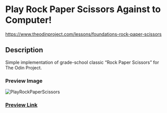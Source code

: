 # Play Rock Paper Scissors Against to Computer!

https://www.theodinproject.com/lessons/foundations-rock-paper-scissors

## Description

Simple implementation of grade-school classic “Rock Paper Scissors” for The Odin Project. 

### Preview Image

![PlayRockPaperScissors](https://github.com/selimbiber/SimpleWebBrowserGames/assets/117529414/fcc57187-e172-42be-ae70-c055810f89d5)

### [Preview Link](https://htmlpreview.github.io/?https://github.com/selimbiber/SimpleWebBrowserGames/blob/main/PlayRockPaperScissors/index.html)

